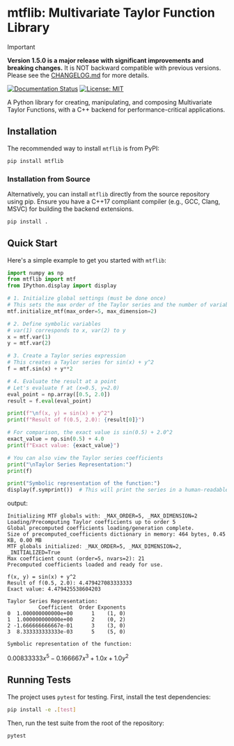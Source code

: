 # mtflib: Multivariate Taylor Function Library

> [!IMPORTANT]
> **Version 1.5.0 is a major release with significant improvements and breaking changes.**
> It is NOT backward compatible with previous versions. Please see the [CHANGELOG.md](CHANGELOG.md) for more details.

[![Documentation Status](https://readthedocs.org/projects/mtflibrary/badge/?version=latest)](https://mtflibrary.readthedocs.io/en/latest/?badge=latest)
[![License: MIT](https://img.shields.io/badge/License-MIT-yellow.svg)](https://opensource.org/licenses/MIT)

A Python library for creating, manipulating, and composing Multivariate Taylor Functions, with a C++ backend for performance-critical applications.

## Installation

The recommended way to install `mtflib` is from PyPI:

```bash
pip install mtflib
```

### Installation from Source

Alternatively, you can install `mtflib` directly from the source repository using pip. Ensure you have a C++17 compliant compiler (e.g., GCC, Clang, MSVC) for building the backend extensions.

```bash
pip install .
```

## Quick Start

Here's a simple example to get you started with `mtflib`:

```python
import numpy as np
from mtflib import mtf
from IPython.display import display

# 1. Initialize global settings (must be done once)
# This sets the max order of the Taylor series and the number of variables.
mtf.initialize_mtf(max_order=5, max_dimension=2)

# 2. Define symbolic variables
# var(1) corresponds to x, var(2) to y
x = mtf.var(1)
y = mtf.var(2)

# 3. Create a Taylor series expression
# This creates a Taylor series for sin(x) + y^2
f = mtf.sin(x) + y**2

# 4. Evaluate the result at a point
# Let's evaluate f at (x=0.5, y=2.0)
eval_point = np.array([0.5, 2.0])
result = f.eval(eval_point)

print(f"\nf(x, y) = sin(x) + y^2")
print(f"Result of f(0.5, 2.0): {result[0]}")

# For comparison, the exact value is sin(0.5) + 2.0^2
exact_value = np.sin(0.5) + 4.0
print(f"Exact value: {exact_value}")

# You can also view the Taylor series coefficients
print("\nTaylor Series Representation:")
print(f)

print("Symbolic representation of the function:")
display(f.symprint())  # This will print the series in a human-readable format
```
output:
```
Initializing MTF globals with: _MAX_ORDER=5, _MAX_DIMENSION=2
Loading/Precomputing Taylor coefficients up to order 5
Global precomputed coefficients loading/generation complete.
Size of precomputed_coefficients dictionary in memory: 464 bytes, 0.45 KB, 0.00 MB
MTF globals initialized: _MAX_ORDER=5, _MAX_DIMENSION=2, _INITIALIZED=True
Max coefficient count (order=5, nvars=2): 21
Precomputed coefficients loaded and ready for use.

f(x, y) = sin(x) + y^2
Result of f(0.5, 2.0): 4.479427083333333
Exact value: 4.479425538604203

Taylor Series Representation:
          Coefficient  Order Exponents
0  1.000000000000e+00      1    (1, 0)
1  1.000000000000e+00      2    (0, 2)
2 -1.666666666667e-01      3    (3, 0)
3  8.333333333333e-03      5    (5, 0)

Symbolic representation of the function:
```
$\displaystyle 0.00833333 x^{5} - 0.166667 x^{3} + 1.0 x + 1.0 y^{2}$

## Running Tests

The project uses `pytest` for testing. First, install the test dependencies:

```bash
pip install -e .[test]
```

Then, run the test suite from the root of the repository:

```bash
pytest
```
